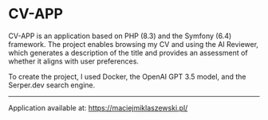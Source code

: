 # CV-APP

CV-APP is an application based on PHP (8.3) and the Symfony (6.4) framework. The project enables browsing my CV and using the AI Reviewer, which generates a description of the title and provides an assessment of whether it aligns with user preferences.

To create the project, I used Docker, the OpenAI GPT 3.5 model, and the Serper.dev search engine.

---

Application available at: <a href="https://maciejmiklaszewski.pl/" target="_blank">https://maciejmiklaszewski.pl/</a>